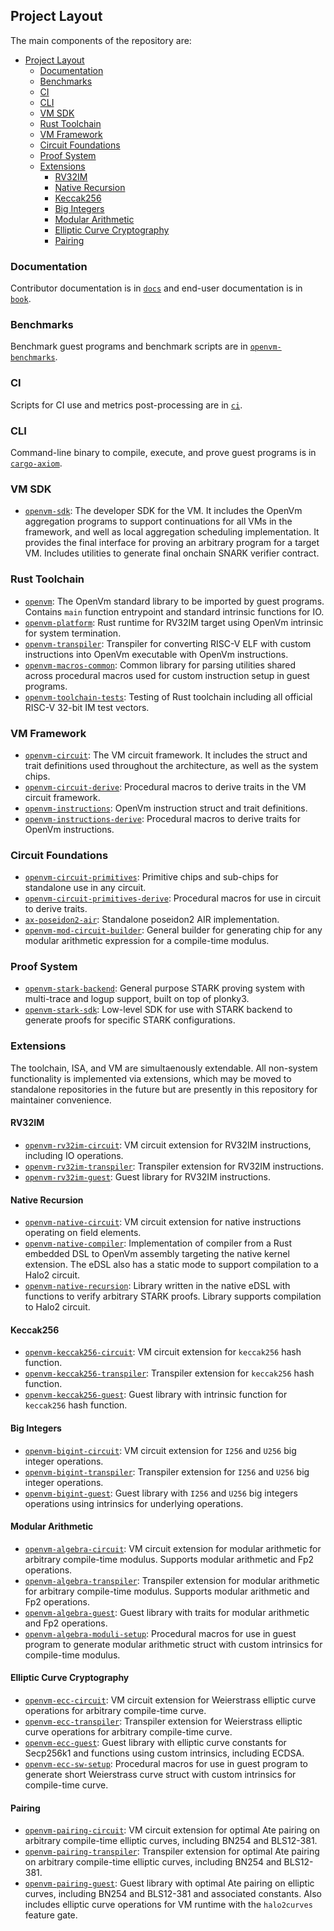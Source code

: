 ## Project Layout

The main components of the repository are:

- [Project Layout](#project-layout)
  - [Documentation](#documentation)
  - [Benchmarks](#benchmarks)
  - [CI](#ci)
  - [CLI](#cli)
  - [VM SDK](#vm-sdk)
  - [Rust Toolchain](#rust-toolchain)
  - [VM Framework](#vm-framework)
  - [Circuit Foundations](#circuit-foundations)
  - [Proof System](#proof-system)
  - [Extensions](#extensions)
    - [RV32IM](#rv32im)
    - [Native Recursion](#native-recursion)
    - [Keccak256](#keccak256)
    - [Big Integers](#big-integers)
    - [Modular Arithmetic](#modular-arithmetic)
    - [Elliptic Curve Cryptography](#elliptic-curve-cryptography)
    - [Pairing](#pairing)

### Documentation

Contributor documentation is in [`docs`](../../docs) and end-user documentation is in [`book`](../../book).

### Benchmarks

Benchmark guest programs and benchmark scripts are in [`openvm-benchmarks`](../../benchmarks).

### CI

Scripts for CI use and metrics post-processing are in [`ci`](../../ci).

### CLI

Command-line binary to compile, execute, and prove guest programs is in [`cargo-axiom`](../../crates/cargo-axiom).

### VM SDK

- [`openvm-sdk`](../../crates/openvm-sdk): The developer SDK for the VM. It includes the OpenVm aggregation programs to support continuations for all VMs in the framework, and well as local aggregation scheduling implementation. It provides the final interface for proving an arbitrary program for a target VM. Includes utilities to generate final onchain SNARK verifier contract.

### Rust Toolchain

- [`openvm`](../../crates/toolchain/openvm): The OpenVm standard library to be imported by guest programs. Contains `main` function entrypoint and standard intrinsic functions for IO.
- [`openvm-platform`](../../crates/toolchain/platform): Rust runtime for RV32IM target using OpenVm intrinsic for system termination.
- [`openvm-transpiler`](../../crates/toolchain/transpiler): Transpiler for converting RISC-V ELF with custom instructions into OpenVm executable with OpenVm instructions.
- [`openvm-macros-common`](../../crates/toolchain/macros): Common library for parsing utilities shared across procedural macros used for custom instruction setup in guest programs.
- [`openvm-toolchain-tests`](../../crates/toolchain/tests): Testing of Rust toolchain including all official RISC-V 32-bit IM test vectors.

### VM Framework

- [`openvm-circuit`](../../crates/vm): The VM circuit framework. It includes the struct and trait definitions used throughout the architecture, as well as the system chips.
- [`openvm-circuit-derive`](../../crates/vm/derive): Procedural macros to derive traits in the VM circuit framework.
- [`openvm-instructions`](../../crates/toolchain/instructions): OpenVm instruction struct and trait definitions.
- [`openvm-instructions-derive`](../../crates/toolchain/instructions/derive): Procedural macros to derive traits for OpenVm instructions.

### Circuit Foundations

- [`openvm-circuit-primitives`](../../crates/circuits/primitives): Primitive chips and sub-chips for standalone use in any circuit.
- [`openvm-circuit-primitives-derive`](../../crates/circuits/derive): Procedural macros for use in circuit to derive traits.
- [`ax-poseidon2-air`](../../crates/circuits/poseidon2-air): Standalone poseidon2 AIR implementation.
- [`openvm-mod-circuit-builder`](../../crates/circuits/mod-builder): General builder for generating chip for any modular arithmetic expression for a compile-time modulus.

### Proof System

- [`openvm-stark-backend`](../../crates/stark-backend): General purpose STARK proving system with multi-trace and logup support, built on top of plonky3.
- [`openvm-stark-sdk`](../../crates/stark-sdk): Low-level SDK for use with STARK backend to generate proofs for specific STARK configurations.

### Extensions

The toolchain, ISA, and VM are simultaenously extendable. All non-system functionality is implemented via extensions, which may be moved to standalone repositories in the future but are presently in this repository for maintainer convenience.

#### RV32IM

- [`openvm-rv32im-circuit`](../../extensions/rv32im/circuit): VM circuit extension for RV32IM instructions, including IO operations.
- [`openvm-rv32im-transpiler`](../../extensions/rv32im/transpiler): Transpiler extension for RV32IM instructions.
- [`openvm-rv32im-guest`](../../extensions/rv32im/guest): Guest library for RV32IM instructions.

#### Native Recursion

- [`openvm-native-circuit`](../../extensions/native/circuit/): VM circuit extension for native instructions operating on field elements.
- [`openvm-native-compiler`](../../extensions/native/compiler/): Implementation of compiler from a Rust embedded DSL to OpenVm assembly targeting the native kernel extension. The eDSL also has a static mode to support compilation to a Halo2 circuit.
- [`openvm-native-recursion`](../../extensions/native/recursion): Library written in the native eDSL with functions to verify arbitrary STARK proofs. Library supports compilation to Halo2 circuit.

#### Keccak256

- [`openvm-keccak256-circuit`](../../extensions/keccak256/circuit): VM circuit extension for `keccak256` hash function.
- [`openvm-keccak256-transpiler`](../../extensions/keccak256/transpiler): Transpiler extension for `keccak256` hash function.
- [`openvm-keccak256-guest`](../../extensions/keccak256/guest): Guest library with intrinsic function for `keccak256` hash function.

#### Big Integers

- [`openvm-bigint-circuit`](../../extensions/bigint/circuit): VM circuit extension for `I256` and `U256` big integer operations.
- [`openvm-bigint-transpiler`](../../extensions/bigint/transpiler): Transpiler extension for `I256` and `U256` big integer operations.
- [`openvm-bigint-guest`](../../extensions/bigint/guest): Guest library with `I256` and `U256` big integers operations using intrinsics for underlying operations.

#### Modular Arithmetic

- [`openvm-algebra-circuit`](../../extensions/algebra/circuit): VM circuit extension for modular arithmetic for arbitrary compile-time modulus. Supports modular arithmetic and Fp2 operations.
- [`openvm-algebra-transpiler`](../../extensions/algebra/transpiler): Transpiler extension for modular arithmetic for arbitrary compile-time modulus. Supports modular arithmetic and Fp2 operations.
- [`openvm-algebra-guest`](../../extensions/algebra/guest): Guest library with traits for modular arithmetic and Fp2 operations.
- [`openvm-algebra-moduli-setup`](../../extensions/algebra/moduli-setup): Procedural macros for use in guest program to generate modular arithmetic struct with custom intrinsics for compile-time modulus.

#### Elliptic Curve Cryptography

- [`openvm-ecc-circuit`](../../extensions/ecc/circuit): VM circuit extension for Weierstrass elliptic curve operations for arbitrary compile-time curve.
- [`openvm-ecc-transpiler`](../../extensions/ecc/transpiler): Transpiler extension for Weierstrass elliptic curve operations for arbitrary compile-time curve.
- [`openvm-ecc-guest`](../../extensions/ecc/guest): Guest library with elliptic curve constants for Secp256k1 and functions using custom intrinsics, including ECDSA.
- [`openvm-ecc-sw-setup`](../../extensions/ecc/sw-setup): Procedural macros for use in guest program to generate short Weierstrass curve struct with custom intrinsics for compile-time curve.

#### Pairing

- [`openvm-pairing-circuit`](../../extensions/pairing/circuit): VM circuit extension for optimal Ate pairing on arbitrary compile-time elliptic curves, including BN254 and BLS12-381.
- [`openvm-pairing-transpiler`](../../extensions/pairing/transpiler): Transpiler extension for optimal Ate pairing on arbitrary compile-time elliptic curves, including BN254 and BLS12-381.
- [`openvm-pairing-guest`](../../extensions/pairing/guest): Guest library with optimal Ate pairing on elliptic curves, including BN254 and BLS12-381 and associated constants. Also includes elliptic curve operations for VM runtime with the `halo2curves` feature gate.
